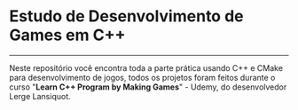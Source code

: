 # Estudo de Desenvolvimento de Games em C++
---
Neste repositório você encontra toda a parte prática usando C++ e CMake para desenvolvimento de jogos,
todos os projetos foram feitos durante o curso "__Learn C++ Program by Making Games__" - Udemy, do desenvolvedor Lerge Lansiquot.
